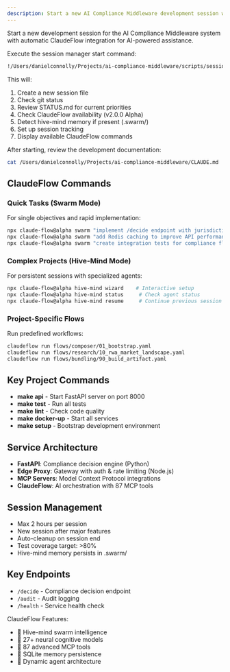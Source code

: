 ```yaml
---
description: Start a new AI Compliance Middleware development session with ClaudeFlow AI orchestration
---
```


Start a new development session for the AI Compliance Middleware system with automatic ClaudeFlow integration for AI-powered assistance.

Execute the session manager start command:
```bash
!/Users/danielconnolly/Projects/ai-compliance-middleware/scripts/session-manager.sh start
```

This will:
1. Create a new session file
2. Check git status  
3. Review STATUS.md for current priorities
4. Check ClaudeFlow availability (v2.0.0 Alpha)
5. Detect hive-mind memory if present (.swarm/)
6. Set up session tracking
7. Display available ClaudeFlow commands

After starting, review the development documentation:
```bash
cat /Users/danielconnolly/Projects/ai-compliance-middleware/CLAUDE.md
```

## ClaudeFlow Commands

### Quick Tasks (Swarm Mode)
For single objectives and rapid implementation:
```bash
npx claude-flow@alpha swarm "implement /decide endpoint with jurisdiction checking"
npx claude-flow@alpha swarm "add Redis caching to improve API performance" --claude
npx claude-flow@alpha swarm "create integration tests for compliance flow"
```

### Complex Projects (Hive-Mind Mode)  
For persistent sessions with specialized agents:
```bash
npx claude-flow@alpha hive-mind wizard    # Interactive setup
npx claude-flow@alpha hive-mind status     # Check agent status
npx claude-flow@alpha hive-mind resume     # Continue previous session
```

### Project-Specific Flows
Run predefined workflows:
```bash
claudeflow run flows/composer/01_bootstrap.yaml
claudeflow run flows/research/10_rwa_market_landscape.yaml
claudeflow run flows/bundling/90_build_artifact.yaml
```

## Key Project Commands
- **make api** - Start FastAPI server on port 8000
- **make test** - Run all tests
- **make lint** - Check code quality
- **make docker-up** - Start all services
- **make setup** - Bootstrap development environment

## Service Architecture
- **FastAPI**: Compliance decision engine (Python)
- **Edge Proxy**: Gateway with auth & rate limiting (Node.js)
- **MCP Servers**: Model Context Protocol integrations
- **ClaudeFlow**: AI orchestration with 87 MCP tools

## Session Management
- Max 2 hours per session
- New session after major features
- Auto-cleanup on session end
- Test coverage target: >80%
- Hive-mind memory persists in .swarm/

## Key Endpoints
- `/decide` - Compliance decision endpoint
- `/audit` - Audit logging  
- `/health` - Service health check

ClaudeFlow Features:
- 🐝 Hive-mind swarm intelligence
- 🧠 27+ neural cognitive models
- 🔧 87 advanced MCP tools
- 💾 SQLite memory persistence
- 🔄 Dynamic agent architecture